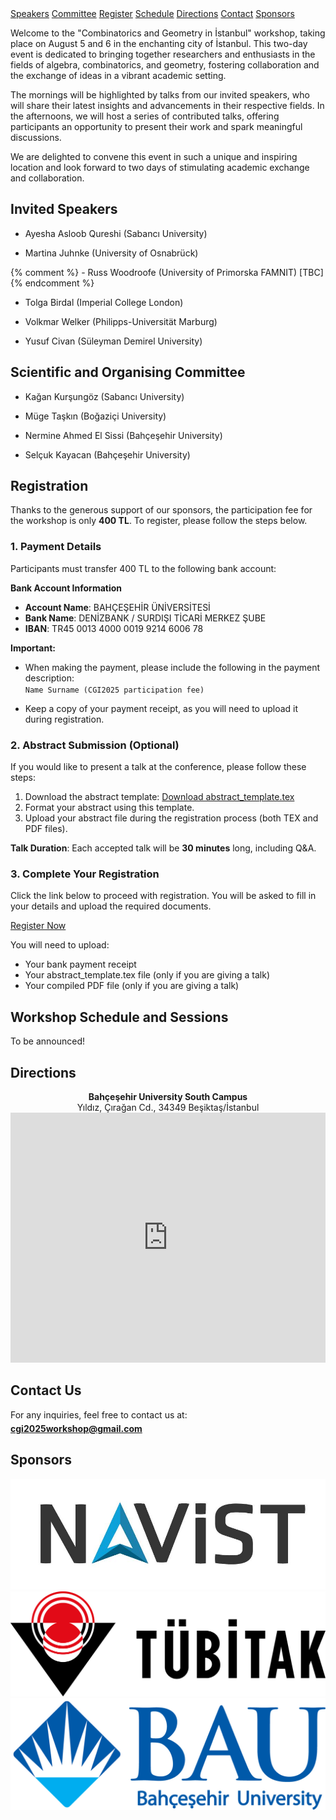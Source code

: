 <div class="top-nav">
    <a href="#speakers" class="nav-button">Speakers</a>
    <a href="#committee" class="nav-button">Committee</a>
    <a href="#register" class="nav-button">Register</a>
    <a href="#schedule" class="nav-button">Schedule</a>
    <a href="#directions" class="nav-button">Directions</a>
    <a href="#contact" class="nav-button">Contact</a>
    <a href="#sponsors" class="nav-button">Sponsors</a>
</div>

Welcome to the "Combinatorics and Geometry in İstanbul" workshop, taking place on August 5 and 6 in the enchanting city of İstanbul. This two-day event is dedicated to bringing together researchers and enthusiasts in the fields of algebra, combinatorics, and geometry, fostering collaboration and the exchange of ideas in a vibrant academic setting.

The mornings will be highlighted by talks from our invited speakers, who will share their latest insights and advancements in their respective fields. In the afternoons, we will host a series of contributed talks, offering participants an opportunity to present their work and spark meaningful discussions.

We are delighted to convene this event in such a unique and inspiring location and look forward to two days of stimulating academic exchange and collaboration.


## <a id="speakers"></a>Invited Speakers

- Ayesha Asloob Qureshi (Sabancı University)
  
- Martina Juhnke (University of Osnabrück)
  
{% comment %} - Russ Woodroofe (University of Primorska FAMNIT) [TBC] {% endcomment %}

- Tolga Birdal (Imperial College London)
  
- Volkmar Welker (Philipps-Universität Marburg)
  
- Yusuf Civan (Süleyman Demirel University)


## <a id="committee"></a>Scientific and Organising Committee

- Kağan Kurşungöz (Sabancı University)
  
- Müge Taşkın (Boğaziçi University)
  
- Nermine Ahmed El Sissi (Bahçeşehir University)
  
- Selçuk Kayacan (Bahçeşehir University)


## <a id="register"></a>Registration

Thanks to the generous support of our sponsors, the participation fee for the workshop is only **400 TL**. To register, please follow the steps below.

### 1. Payment Details

Participants must transfer 400 TL to the following bank account:

**Bank Account Information**

- **Account Name**: BAHÇEŞEHİR ÜNİVERSİTESİ  
- **Bank Name**: DENİZBANK / SURDIŞI TİCARİ MERKEZ ŞUBE  
- **IBAN**: TR45 0013 4000 0019 9214 6006 78

**Important:**

- When making the payment, please include the following in the payment description:
  <span style="display: block; height: 1px;"></span>
  `Name Surname (CGI2025 participation fee)`


- Keep a copy of your payment receipt, as you will need to upload it during registration.

### 2. Abstract Submission (Optional)

If you would like to present a talk at the conference, please follow these steps:

1. Download the abstract template: [Download abstract_template.tex](https://www.dropbox.com/scl/fi/5vnj4nk6twyatkvpn986v/abstract_template.tex?rlkey=mod0a5iboivd1uw3xjjvfolyh&dl=1)
2. Format your abstract using this template.  
3. Upload your abstract file during the registration process (both TEX and PDF files).

**Talk Duration**: Each accepted talk will be **30 minutes** long, including Q&A.

### 3. Complete Your Registration

Click the link below to proceed with registration. You will be asked to fill in your details and upload the required documents.

<div class="center-button">
    <a href="https://docs.google.com/forms/d/e/1FAIpQLSd1xg0MDgAUfiAWm_2IhGoJfB9bJ7-6cGuTmxXuNYDvxqMLWw/viewform?usp=preview" target="_blank" class="btn">Register Now</a>
</div>

You will need to upload:
- Your bank payment receipt
- Your abstract_template.tex file (only if you are giving a talk)
- Your compiled PDF file (only if you are giving a talk)

## <a id="schedule"></a>Workshop Schedule and Sessions  

To be announced!


## <a id="directions"></a>Directions

<div style="text-align: center;">
    <p style="margin: 0;"><strong>Bahçeşehir University South Campus</strong></p>
    <p style="margin: 0;">Yıldız, Çırağan Cd., 34349 Beşiktaş/İstanbul</p>
</div>
<span style="display: block; height: -10px;"></span>
<iframe 
    src="https://www.google.com/maps/embed?pb=!1m18!1m12!1m3!1d2691.847578638042!2d29.009259099999998!3d41.042165!2m3!1f0!2f0!3f0!3m2!1i1024!2i768!4f13.1!3m3!1m2!1s0x14cab7a2a2c3b963%3A0x7671d1b9817b8519!2zQmFow6dlxZ9laGlyIMOcbml2ZXJzaXRlc2k!5e1!3m2!1str!2str!4v1738333570411!5m2!1str!2str&t=m"
    width="100%" height="400" style="border:0;" allowfullscreen="" loading="lazy">
</iframe>  


## <a id="contact"></a>Contact Us

For any inquiries, feel free to contact us at:  
<span style="display: block; height: 5px;"></span>
[**cgi2025workshop@gmail.com**](mailto:cgi2025workshop@gmail.com)


## <a id="sponsors"></a>Sponsors

<div class="sponsor-container">
    <a href="https://www.navist.com.tr/" target="_blank">
        <img src="assets/images/navist.jpeg" alt="Sponsor 1" class="sponsor-logo">
    </a>
    <a href="https://tubitak.gov.tr/en" target="_blank">
        <img src="assets/images/tubitak.png" alt="Sponsor 2" class="sponsor-logo">
    </a>
    <a href="https://bau.edu.tr/" target="_blank">
        <img src="assets/images/bau.jpg" alt="Sponsor 3" class="sponsor-logo">
    </a>
</div>


